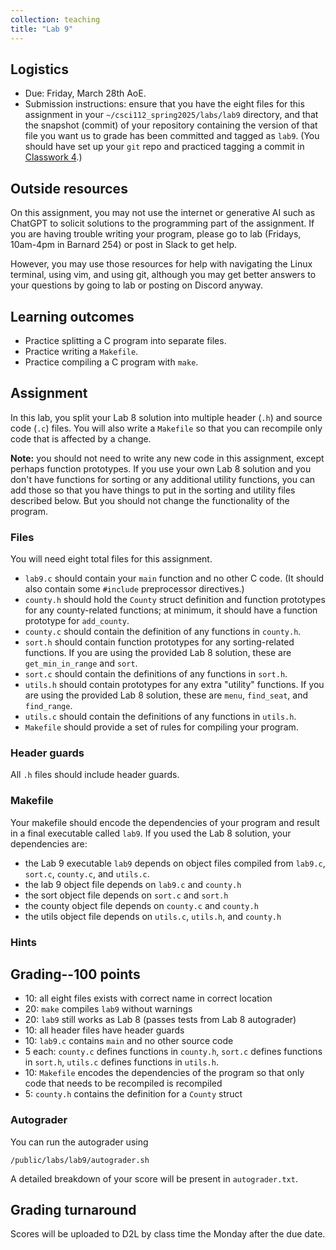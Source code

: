 ```yaml
---
collection: teaching
title: "Lab 9"
---
```


## Logistics
* Due: Friday, March 28th AoE.
* Submission instructions: ensure that you have the eight files for this assignment in your `~/csci112_spring2025/labs/lab9`
	directory, and that the snapshot (commit) of your repository containing the version of that file you want us to grade has been committed and
	tagged as `lab9`. (You should have set up your `git` repo and practiced tagging a commit in [Classwork 4](https://fangtian-zhong.github.io/teaching/csci112-spring-2025/classwork/classwork4).)

## Outside resources

On this assignment, you may not use the internet or generative AI such as
ChatGPT to solicit solutions to the programming part of the assignment. If you
are having trouble writing your program, please go to lab (Fridays, 10am-4pm in
Barnard 254) or post in Slack to
get help.

However, you may use those resources for help with navigating the Linux
terminal, using vim, and using git, although you may get better answers to your
questions by going to lab or posting on Discord anyway.

## Learning outcomes
* Practice splitting a C program into separate files.
* Practice writing a `Makefile`.
* Practice compiling a C program with `make`.

## Assignment

In this lab, you split your Lab 8 solution into multiple header (`.h`) and source code (`.c`) files. You will also
write a `Makefile` so that you can recompile only code that is affected by a
change.

**Note:** you should not need to write any new code in this assignment, except
perhaps function prototypes. If you use your own Lab
8 solution and you don't have functions for sorting or any additional utility functions, you
can add those so that you have things to put in the sorting and utility files
described below. But you should not change the functionality of the program.

### Files

You will need eight total files for this assignment.

* `lab9.c` should contain your `main` function and no other C code. (It should
	also contain some `#include` preprocessor directives.)
* `county.h` should hold the `County` struct definition and function prototypes
	for any county-related functions; at minimum, it should have a function
	prototype for `add_county`.
* `county.c` should contain the definition of any functions in `county.h`.
* `sort.h` should contain function prototypes for any sorting-related
	functions. If you are using the provided Lab 8 solution, these are
	`get_min_in_range` and `sort`.
* `sort.c` should contain the definitions of any functions in `sort.h`.
* `utils.h` should contain prototypes for any extra "utility" functions. If
	you are using the provided Lab 8 solution, these are `menu`, `find_seat`,
	and `find_range`.
* `utils.c` should contain the definitions of any functions in `utils.h`.
* `Makefile` should provide a set of rules for compiling your program.

### Header guards

All `.h` files should include header guards.

### Makefile

Your makefile should encode the dependencies of your program and result in a
final executable called `lab9`. If you used the
Lab 8 solution, your dependencies are:

* the Lab 9 executable `lab9` depends on object files compiled from `lab9.c`,
	`sort.c`, `county.c`, and `utils.c`.
* the lab 9 object file depends on `lab9.c` and `county.h`
* the sort object file depends on `sort.c` and `sort.h`
* the county object file depends on `county.c` and `county.h`
* the utils object file depends on `utils.c`, `utils.h`, and `county.h`

### Hints

## Grading--100 points

* 10: all eight files exists with correct name in correct location
* 20: `make` compiles `lab9` without warnings
* 20: `lab9` still works as Lab 8 (passes tests from Lab 8 autograder)
* 10: all header files have header guards
* 10: `lab9.c` contains `main` and no other source code
* 5 each: `county.c` defines functions in `county.h`, `sort.c` defines
	functions in `sort.h`, `utils.c` defines functions in `utils.h`.
* 10: `Makefile` encodes the dependencies of the program so that only code that
	needs to be recompiled is recompiled
* 5: `county.h` contains the definition for a `County` struct

### Autograder

You can run the autograder using

```
/public/labs/lab9/autograder.sh
```

A detailed breakdown of your score will be present in `autograder.txt`.

## Grading turnaround
Scores will be uploaded to D2L by class time the Monday after the due date.
